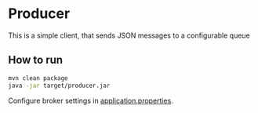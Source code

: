 # Producer
This is a simple client, that sends JSON messages to a configurable queue

## How to run

```bash
mvn clean package
java -jar target/producer.jar
```

Configure broker settings in [application.properties](src/main/resources/application.properties). 